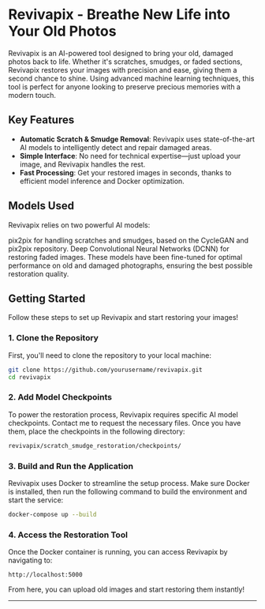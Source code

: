 # Revivapix - Breathe New Life into Your Old Photos

Revivapix is an AI-powered tool designed to bring your old, damaged photos back to life. Whether it's scratches, smudges, or faded sections, Revivapix restores your images with precision and ease, giving them a second chance to shine. Using advanced machine learning techniques, this tool is perfect for anyone looking to preserve precious memories with a modern touch.

## Key Features

- **Automatic Scratch & Smudge Removal**: Revivapix uses state-of-the-art AI models to intelligently detect and repair damaged areas.
- **Simple Interface**: No need for technical expertise—just upload your image, and Revivapix handles the rest.
- **Fast Processing**: Get your restored images in seconds, thanks to efficient model inference and Docker optimization.

## Models Used
Revivapix relies on two powerful AI models:

pix2pix for handling scratches and smudges, based on the CycleGAN and pix2pix repository.
Deep Convolutional Neural Networks (DCNN) for restoring faded images.
These models have been fine-tuned for optimal performance on old and damaged photographs, ensuring the best possible restoration quality.

## Getting Started

Follow these steps to set up Revivapix and start restoring your images!

### 1. Clone the Repository

First, you'll need to clone the repository to your local machine:

```bash
git clone https://github.com/yourusername/revivapix.git
cd revivapix
```

### 2. Add Model Checkpoints

To power the restoration process, Revivapix requires specific AI model checkpoints. Contact me to request the necessary files. Once you have them, place the checkpoints in the following directory:

```bash
revivapix/scratch_smudge_restoration/checkpoints/
```

### 3. Build and Run the Application

Revivapix uses Docker to streamline the setup process. Make sure Docker is installed, then run the following command to build the environment and start the service:

```bash
docker-compose up --build
```

### 4. Access the Restoration Tool

Once the Docker container is running, you can access Revivapix by navigating to:

```
http://localhost:5000
```

From here, you can upload old images and start restoring them instantly!

---

